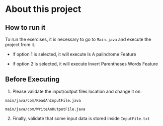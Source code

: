  # About this project
 
 ## How to run it 

To run the exercises, it is necessary to go to `Main.java` and execute the project from it. 

- If option 1 is selected, it will execute Is A palindrome Feature 

- If option 2 is selected, it will execute Invert Parentheses Words Feature 

## Before Executing
 
1.  Please validate the input/output files location and change it on: 

   `main/java/com/ReadAnInputFile.java`
   
   `main/java/com/WriteAnOutputFile.java`
   

2. Finally, validate that some input data is stored inside `InputFile.txt`
  
